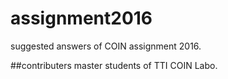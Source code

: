 # assignment2016
suggested answers of COIN assignment 2016.

##contributers
master students of TTI COIN Labo.
